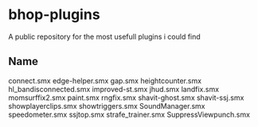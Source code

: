 # bhop-plugins
A public repository for the most usefull plugins i could find

Name
----
connect.smx
edge-helper.smx
gap.smx
heightcounter.smx
hl_bandisconnected.smx
improved-st.smx
jhud.smx
landfix.smx
momsurffix2.smx
paint.smx
rngfix.smx
shavit-ghost.smx
shavit-ssj.smx
showplayerclips.smx
showtriggers.smx
SoundManager.smx
speedometer.smx
ssjtop.smx
strafe_trainer.smx
SuppressViewpunch.smx
